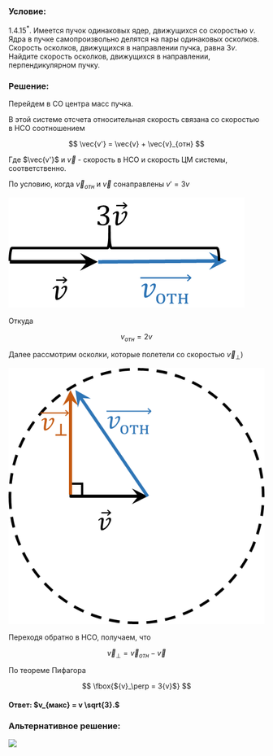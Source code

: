 ###  Условие:

$1.4.15^*.$ Имеется пучок одинаковых ядер, движущихся со скоростью $v$. Ядра в пучке самопроизвольно делятся на пары одинаковых осколков. Скорость осколков, движущихся в направлении пучка, равна $3v$. Найдите скорость осколков, движущихся в направлении, перпендикулярном пучку.

###  Решение:

Перейдем в СО центра масс пучка.

В этой системе отсчета относительная скорость связана со скоростью в НСО соотношением

$$
\vec{v'} = \vec{v} + \vec{v}_{отн}
$$

Где $\vec{v'}$ и $\vec{v}$ - скорость в НСО и скорость ЦМ системы, соответственно.

По условию, когда $\vec{v}_{отн}$ и $\vec{v}$ сонаправлены $v' = 3 v$

![ Представление $\vec{v'}$ как суммы двух векторов |465x217, 30%](../../img/1.4.15/draw1.png)

Откуда

$$
v_{отн} = 2v
$$

Далее рассмотрим осколки, которые полетели со скоростью $\vec{v}_\perp$)

![ Векторное изображение |572x572, 30%](../../img/1.4.15/draw.png)

Переходя обратно в НСО, получаем, что

$$
\vec{v}_\perp = \vec{v}_{отн}-\vec{v}
$$

По теореме Пифагора

$$
\fbox{${v}_\perp = 3{v}$}
$$

#### Ответ: $v_{макс} = v \sqrt{3}.$

###  Альтернативное решение:

![](https://www.youtube.com/embed/oftTnZDzLYs)